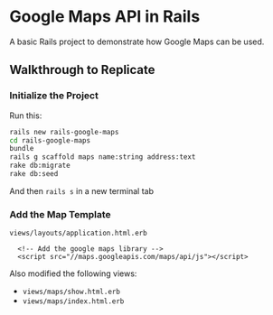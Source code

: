 # Google Maps API in Rails

A basic Rails project to demonstrate how Google Maps can be used.

## Walkthrough to Replicate

### Initialize the Project

Run this:

```bash
rails new rails-google-maps
cd rails-google-maps
bundle
rails g scaffold maps name:string address:text
rake db:migrate
rake db:seed
```

And then `rails s` in a new terminal tab

### Add the Map Template

`views/layouts/application.html.erb`

```erb
  <!-- Add the google maps library -->
  <script src="//maps.googleapis.com/maps/api/js"></script>
```

Also modified the following views:

 * `views/maps/show.html.erb`
 * `views/maps/index.html.erb`

